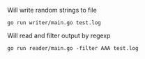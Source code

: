 Will write random strings to file

```
go run writer/main.go test.log
```

Will read and filter output by regexp

```
go run reader/main.go -filter AAA test.log
```
